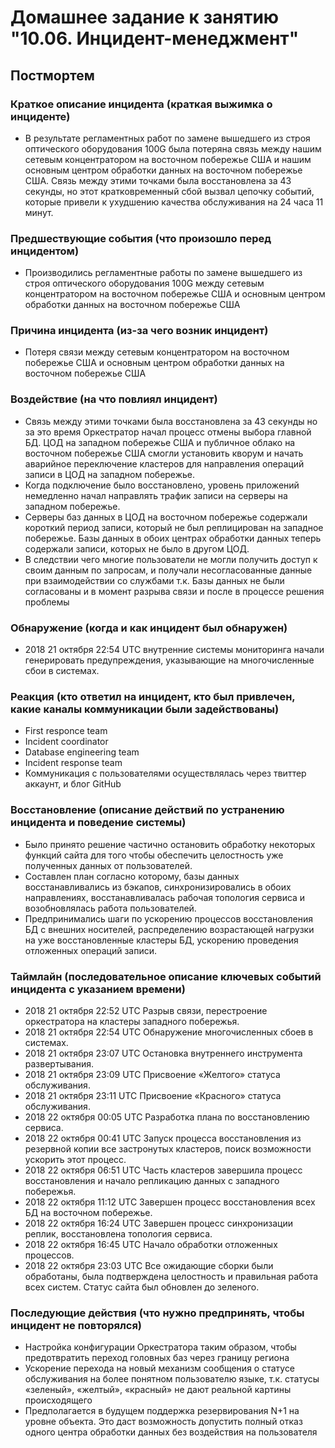 # Домашнее задание к занятию "10.06. Инцидент-менеджмент"

## Постмортем

### Краткое описание инцидента (краткая выжимка о инциденте)
- В результате регламентных работ по замене вышедшего из строя оптического оборудования 100G была потеряна связь между нашим сетевым концентратором на восточном побережье США и нашим основным центром обработки данных на восточном побережье США. Связь между этими точками была восстановлена за 43 секунды, но этот кратковременный сбой вызвал цепочку событий, которые привели к ухудшению качества обслуживания на 24 часа 11 минут.
### Предшествующие события (что произошло перед инцидентом)
- Производились регламентные работы по замене вышедшего из строя оптического оборудования 100G между сетевым концентратором на восточном побережье США и основным центром обработки данных на восточном побережье США
### Причина инцидента (из-за чего возник инцидент)
- Потеря связи между сетевым концентратором на восточном побережье США и основным центром обработки данных на восточном побережье США
### Воздействие (на что повлиял инцидент)
- Связь между этими точками была восстановлена за 43 секунды но за это время Оркестратор начал  процесс отмены выбора главной БД. ЦОД на западном побережье США и публичное облако на восточном побережье США смогли установить кворум и начать аварийное переключение кластеров для направления операций записи в ЦОД на западном побережье.
- Когда подключение было восстановлено, уровень приложений немедленно начал направлять трафик записи на серверы на западном побережье.
- Серверы баз данных в ЦОД на восточном побережье содержали короткий период записи, который не был реплицирован на западное побережье. Базы данных в обоих центрах обработки данных теперь содержали записи, которых не было в другом ЦОД.
- В следствии чего многие пользователи не могли получить доступ к своим данным по запросам, и получали несогласованные данные при взаимодействии со службами т.к. Базы данных не были согласованы и в момент разрыва связи и после в процессе решения проблемы
### Обнаружение (когда и как инцидент был обнаружен)
- 2018 21 октября 22:54 UTC внутренние системы мониторинга начали генерировать предупреждения, указывающие на многочисленные сбои в системах.
### Реакция (кто ответил на инцидент, кто был привлечен, какие каналы коммуникации были задействованы)
- First responce team
- Incident coordinator
- Database engineering team
- Incident response team
- Коммуникация с пользователями осуществлялась через твиттер аккаунт, и блог GitHub
### Восстановление (описание действий по устранению инцидента и поведение системы)
- Было принято решение частично остановить обработку некоторых функций сайта для того чтобы обеспечить целостность уже полученных данных от пользователей.
- Составлен план согласно которому, базы данных восстанавливались из бэкапов, синхронизировались в обоих направлениях, восстанавливалась рабочая топология сервиса и возобновлялась работа пользователей.
- Предпринимались шаги по ускорению процессов восстановления БД с внешних носителей, распределению возрастающей нагрузки на уже восстановленные кластеры БД, ускорению проведения отложенных операций записи.
### Таймлайн (последовательное описание ключевых событий инцидента с указанием времени)
- 2018 21 октября 22:52 UTC Разрыв связи, перестроение оркестратора на кластеры западного побережья.
- 2018 21 октября 22:54 UTC Обнаружение многочисленных сбоев в системах.
- 2018 21 октября 23:07 UTC Остановка внутреннего инструмента развертывания.
- 2018 21 октября 23:09 UTC Присвоение «Желтого» статуса обслуживания.
- 2018 21 октября 23:11 UTC Присвоение «Красного» статуса обслуживания.
- 2018 22 октября 00:05 UTC Разработка плана по восстановлению сервиса.
- 2018 22 октября 00:41 UTC Запуск процесса восстановления из резервной копии все застронутых кластеров, поиск возможности ускорить этот процесс.
- 2018 22 октября 06:51 UTC Часть кластеров завершила процесс восстановления и начало репликацию данных с западного побережья.
- 2018 22 октября 11:12 UTC Завершен процесс восстановления всех БД на восточном побережье.
- 2018 22 октября 16:24 UTC Завершен процесс синхронизации реплик, восстановлена топология сервиса.
- 2018 22 октября 16:45 UTC Начало обработки отложенных процессов.
- 2018 22 октября 23:03 UTC Все ожидающие сборки были обработаны, была подтверждена целостность и правильная работа всех систем. Статус сайта был обновлен до зеленого.
### Последующие действия (что нужно предпринять, чтобы инцидент не повторялся)
- Настройка конфигурации Оркестратора таким образом, чтобы предотвратить переход головных баз через границу региона
-	Ускорение перехода на новый механизм сообщения о статусе обслуживания на более понятном пользователю языке, т.к. статусы «зеленый», «желтый», «красный» не дают реальной картины происходящего
-	Предполагается в будущем поддержка резервирования N+1 на уровне объекта. Это даст возможность допустить полный отказ одного центра обработки данных без воздействия на пользователя
